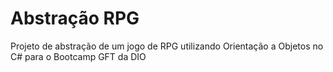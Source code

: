 # Abstração RPG
Projeto de abstração de um jogo de RPG utilizando Orientação a Objetos no C# para o Bootcamp GFT da DIO
